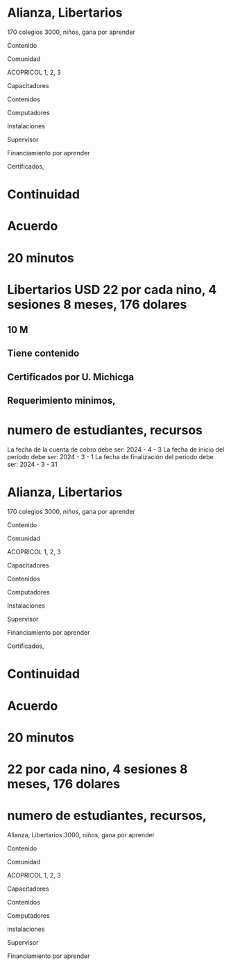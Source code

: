 # Alianza, Libertarios
170 colegios
3000, niños, gana por aprender

Contenido

Comunidad

ACOPRICOL 1, 2, 3 

Capacitadores

Contenidos

Computadores

Instalaciones

Supervisor

Financiamiento por aprender


Certificados, 

# Continuidad

# Acuerdo

# 20 minutos


# Libertarios USD 22 por cada nino, 4 sesiones 8 meses, 176 dolares 
## 10 M
## Tiene contenido 
## Certificados por U. Michicga
## Requerimiento minimos, 


# numero de estudiantes, recursos


La fecha de la cuenta de cobro debe ser: 2024 - 4 - 3 
La fecha de inicio del periodo debe ser: 2024 - 3 - 1
La fecha de finalización del periodo debe ser: 2024 - 3 - 31


# Alianza, Libertarios
170 colegios
3000, niños, gana por aprender

Contenido

Comunidad

ACOPRICOL 1, 2, 3 

Capacitadores

Contenidos

Computadores

Instalaciones

Supervisor

Financiamiento por aprender


Certificados, 

# Continuidad

# Acuerdo

# 20 minutos


# 22 por cada nino, 4 sesiones 8 meses, 176 dolares 

# numero de estudiantes, recursos, 



Alianza, Libertarios
3000, niños, gana por aprender

Contenido

Comunidad

ACOPRICOL 1, 2, 3 

Capacitadores

Contenidos

Computadores

instalaciones

Supervisor

Financiamiento por aprender





